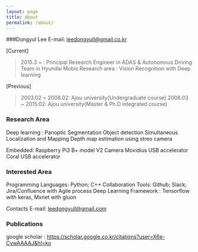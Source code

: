 ```yaml
---
layout: page
title: About
permalink: /about/
---
```


###Dongyul Lee
E-mail: leedongyull@gmail.co.kr


[Current]

> 2015.3 ~ : Principal Research Engineer in ADAS & Autonomous Driving Team in Hyundai Mobis 
> Research area : Vision Recognition with Deep learning

[Previous]
> 2003.02 ~ 2008.02: Ajou university(Undergraduate course)
> 2008.03 ~ 2015.02: Ajou university(Master & Ph.D integrated course)


### Research Area
Deep learning : 
Panoptic Segmentation
Object detection
Simultaneous Localization and Mapping
Depth map estimation using streo camera

Embedded:
Raspberry Pi3 B+ model
V2 Camera
Movidius USB accelerator
Coral USB accelerator

### Interested Area

Programming Languages: Python; C++
Collaboration Tools: Github; Slack; Jira/Confluence with Agile process
Deep Learning Framework : Tensorflow with keras, Mxnet with gluon

Contacts
E-mail: leedongyull@gmail.com

### Publications
google scholar : https://scholar.google.co.kr/citations?user=X6e-CywAAAAJ&hl=ko
